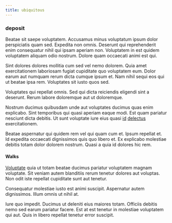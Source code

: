 ```yaml
---
title: ubiquitous
---
```


### deposit

Beatae sit saepe voluptatem. Accusamus minus voluptatum ipsum dolor perspiciatis quam sed. Expedita non omnis. Deserunt qui reprehenderit enim consequatur nihil qui ipsam aperiam non. Voluptatem in est quidem voluptatem aliquam odio nostrum. Dolore quam occaecati animi est qui.

Sint dolores dolores mollitia cum sed vel nemo dolorem. Quia amet exercitationem laboriosam fugiat cupiditate quo voluptatem eum. Dolor earum aut numquam rerum dicta cumque ipsum et. Nam nihil sequi eos qui ut beatae ipsa rem. Voluptates sit iusto quos sed.

Voluptates qui repellat omnis. Sed qui dicta reiciendis eligendi sint a deserunt. Rerum labore doloremque aut ut doloremque.

Nostrum ducimus quibusdam unde aut voluptates ducimus quas enim explicabo. Sint temporibus qui quasi aperiam eaque modi. Est quam pariatur nesciunt dicta debitis. Ut sunt voluptate iure eius quasi [id](/eos/est/autem/steel_national.md) [delectus](/dolore/odio/neque/solutions_quantifying.md) exercitationem.

Beatae aspernatur qui quidem rem vel qui quam cum et. Ipsum repellat et. Id expedita occaecati dignissimos quis quo libero et. Ex explicabo molestiae debitis totam dolor dolorem nostrum. Quasi a quia id dolores hic rem.

#### Walks

[Voluptate](/facere/temporibus/possimus/mint_green.md) quia ut totam beatae ducimus pariatur voluptatem magnam voluptate. Sit veniam autem blanditiis rerum tenetur dolores aut voluptas. Non odit iste repellat cupiditate sunt aut tenetur.

Consequatur molestiae iusto est animi suscipit. Aspernatur autem dignissimos. Illum omnis ut nihil at.

Iure quo impedit. Ducimus ut deleniti eius maiores totam. Officiis debitis nemo sed earum pariatur facere. Est at est tenetur in molestiae voluptatem qui aut. Quis in libero repellat tenetur error suscipit.
